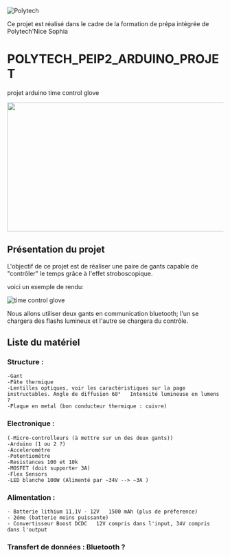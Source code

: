 
![Polytech](http://www.polytechnice.fr/jahia/jsp/jahia/templates/inc/img/polytech_nice-sophia.png)

Ce projet est réalisé dans le cadre de la formation de prépa intégrée de Polytech'Nice Sophia




# POLYTECH_PEIP2_ARDUINO_PROJET
projet arduino time control glove 

<img src="https://i.makeagif.com/media/3-14-2017/wE9W5J.gif" width="600" height="300">
<!--https://i.makeagif.com/media/1-31-2017/7Gys2-.gif pour une meilleur qualité mais qui marche pas avec l'HTML-->


## Présentation du projet
L'objectif de ce projet est de réaliser une paire de gants capable de "contrôler" le temps grâce à l'effet stroboscopique.

voici un exemple de rendu: 

![time control glove](https://i.makeagif.com/media/1-11-2018/cPzc6O.gif)

Nous allons utiliser deux gants en communication bluetooth; l'un se chargera des flashs lumineux et l'autre se chargera du contrôle.

## Liste du matériel

### Structure : 
	-Gant 
	-Pâte thermique 
	-Lentilles optiques, voir les caractéristiques sur la page instructables. Angle de diffusion 60°   Intensité lumineuse en lumens ? 
	-Plaque en metal (bon conducteur thermique : cuivre)
	
### Electronique : 
	(-Micro-controlleurs (à mettre sur un des deux gants)) 
	-Arduino (1 ou 2 ?) 
	-Accelerométre 
	-Potentiométre 
	-Resistances 100 et 10k
	-MOSFET (doit supporter 3A)
	-Flex Sensors 
	-LED blanche 100W (Alimenté par ~34V --> ~3A )
	
### Alimentation : 
	- Batterie lithium 11,1V - 12V   1500 mAh (plus de préference)
	- 2éme (batterie moins puissante)
	- Convertisseur Boost DCDC   12V compris dans l'input, 34V compris dans l'output
	
### Transfert de données : Bluetooth ?  
